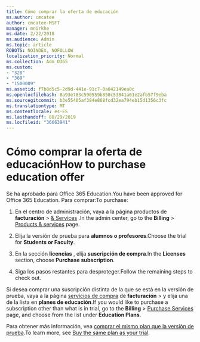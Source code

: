 ```yaml
---
title: Cómo comprar la oferta de educación
ms.author: cmcatee
author: cmcatee-MSFT
manager: mnirkhe
ms.date: 2/22/2018
ms.audience: Admin
ms.topic: article
ROBOTS: NOINDEX, NOFOLLOW
localization_priority: Normal
ms.collection: Adm_O365
ms.custom:
- "328"
- "369"
- "1500009"
ms.assetid: f7b8d5c5-2d9d-441e-91c7-0a042149ea0c
ms.openlocfilehash: 8a93e783c590559b850c53841a61e2afb57f9eba
ms.sourcegitcommit: b3e55405af384e868fcd32ea794eb15d1356c3fc
ms.translationtype: MT
ms.contentlocale: es-ES
ms.lasthandoff: 08/29/2019
ms.locfileid: "36663941"
---
```

# <a name="how-to-purchase-education-offer"></a><span data-ttu-id="c84a7-102">Cómo comprar la oferta de educación</span><span class="sxs-lookup"><span data-stu-id="c84a7-102">How to purchase education offer</span></span>

<span data-ttu-id="c84a7-103">Se ha aprobado para Office 365 Education.</span><span class="sxs-lookup"><span data-stu-id="c84a7-103">You have been approved for Office 365 Education.</span></span> <span data-ttu-id="c84a7-104">Para comprar:</span><span class="sxs-lookup"><span data-stu-id="c84a7-104">To purchase:</span></span>
  
1. <span data-ttu-id="c84a7-105">En el centro de administración, vaya a la página productos de **facturación** \> [& Services](https://go.microsoft.com/fwlink/p/?linkid=842054) .</span><span class="sxs-lookup"><span data-stu-id="c84a7-105">In the admin center, go to the **Billing** \> [Products & services](https://go.microsoft.com/fwlink/p/?linkid=842054) page.</span></span>

2. <span data-ttu-id="c84a7-106">Elija la versión de prueba para **alumnos o profesores**.</span><span class="sxs-lookup"><span data-stu-id="c84a7-106">Choose the trial for **Students or Faculty**.</span></span>

3. <span data-ttu-id="c84a7-107">En la sección **licencias** , elija **suscripción de compra**.</span><span class="sxs-lookup"><span data-stu-id="c84a7-107">In the **Licenses** section, choose **Purchase subscription**.</span></span>

4. <span data-ttu-id="c84a7-108">Siga los pasos restantes para desproteger.</span><span class="sxs-lookup"><span data-stu-id="c84a7-108">Follow the remaining steps to check out.</span></span>

<span data-ttu-id="c84a7-109">Si desea comprar una suscripción distinta de la que se está en la versión de prueba, vaya a la página [servicios de compra](https://go.microsoft.com/fwlink/p/?linkid=868433) de **facturación** \> y elija una de la lista en **planes de educación**.</span><span class="sxs-lookup"><span data-stu-id="c84a7-109">If you would like to purchase a subscription other than what is in trial, go to the **Billing** \> [Purchase Services](https://go.microsoft.com/fwlink/p/?linkid=868433) page, and choose from the list under **Education Plans**.</span></span>

<span data-ttu-id="c84a7-110">Para obtener más información, vea [comprar el mismo plan que la versión de prueba](https://docs.microsoft.com/en-us/office365/admin/subscriptions-and-billing/buy-a-subscription-from-your-free-trial#buy-the-same-plan-as-your-trial).</span><span class="sxs-lookup"><span data-stu-id="c84a7-110">To learn more, see [Buy the same plan as your trial](https://docs.microsoft.com/en-us/office365/admin/subscriptions-and-billing/buy-a-subscription-from-your-free-trial#buy-the-same-plan-as-your-trial).</span></span>